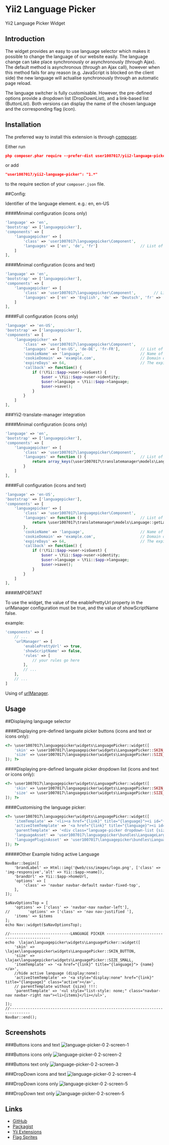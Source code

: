 Yii2 Language Picker
====================
Yii2 Language Picker Widget

Introduction
------------

The widget provides an easy to use language selector which makes it possible to change the language of our website easily. 
The language change can take place synchronously or asynchronously (through Ajax). The default method is asynchronous (through an Ajax call), however when this method fails for any reason (e.g. JavaScript is blocked on the client side) the new language will actualise synchronously through an automatic page reload.

The language switcher is fully customisable. However, the pre-defined options provide a dropdown list (DropDownList), and a link-based list (ButtonList). Both versions can display the name of the chosen language and the corresponding flag (icon).

Installation
------------

The preferred way to install this extension is through [composer](http://getcomposer.org/download/).

Either run

```json
php composer.phar require --prefer-dist user1007017/yii2-language-picker "1.*"
```

or add

```json
"user1007017/yii2-language-picker": "1.*"
```

to the require section of your `composer.json` file.

##Config:

Identifier of the language element. e.g.: en, en-US


####Minimal configuration (icons only)

```php
'language' => 'en',
'bootstrap' => ['languagepicker'],
'components' => [
    'languagepicker' => [
        'class' => 'user1007017\languagepicker\Component',
        'languages' => ['en', 'de', 'fr']                   // List of available languages (icons only)
    ]
],
```

####Minimal configuration (icons and text)

```php
'language' => 'en',
'bootstrap' => ['languagepicker'],
'components' => [
    'languagepicker' => [
        'class' => 'user1007017\languagepicker\Component',        // List of available languages (icons and text)
        'languages' => ['en' => 'English', 'de' => 'Deutsch', 'fr' => 'Français']
    ]
],
```

####Full configuration (icons only)

```php
'language' => 'en-US',
'bootstrap' => ['languagepicker'],
'components' => [
    'languagepicker' => [
        'class' => 'user1007017\languagepicker\Component',
        'languages' => ['en-US', 'de-DE', 'fr-FR'],         // List of available languages (icons only)
        'cookieName' => 'language',                         // Name of the cookie.
        'cookieDomain' => 'example.com',                    // Domain of the cookie.
        'expireDays' => 64,                                 // The expiration time of the cookie is 64 days.
        'callback' => function() {
            if (!\Yii::$app->user->isGuest) {
                $user = \Yii::$app->user->identity;
                $user->language = \Yii::$app->language;
                $user->save();
            }
        }
    ]
],
```

###Yii2-translate-manager integration

####Minimal configuration (icons only)

```php
'language' => 'en',
'bootstrap' => ['languagepicker'],
'components' => [
    'languagepicker' => [
        'class' => 'user1007017\languagepicker\Component',
        'languages' => function () {                        // List of available languages (icons only)
            return array_keys(\user1007017\translatemanager\models\Language::getLanguageNames(true));
        }
    ]
],
```

####Full configuration (icons and text)

```php
'language' => 'en-US',
'bootstrap' => ['languagepicker'],
'components' => [
    'languagepicker' => [
        'class' => 'user1007017\languagepicker\Component',
        'languages' => function () {                        // List of available languages (icons and text)
            return \user1007017\translatemanager\models\Language::getLanguageNames(true);
        },
        'cookieName' => 'language',                         // Name of the cookie.
        'cookieDomain' => 'example.com',                    // Domain of the cookie.
        'expireDays' => 64,                                 // The expiration time of the cookie is 64 days.
        'callback' => function() {
            if (!\Yii::$app->user->isGuest) {
                $user = \Yii::$app->user->identity;
                $user->language = \Yii::$app->language;
                $user->save();
            }
        }
    ]
],
```

####IMPORTANT

To use the widget, the value of the enablePrettyUrl property in the urlManager configuration must be true, and the value of showScriptName false.

example:

```php
'components' => [
    // ...
    'urlManager' => [
        'enablePrettyUrl' => true,
        'showScriptName' => false,
        'rules' => [
            // your rules go here
        ],
        // ...
    ],
    // ...
]
```

Using of [urlManager](http://www.yiiframework.com/doc-2.0/yii-web-urlmanager.html).

Usage
-----

##Displaying language selector

####Displaying pre-defined languate picker buttons (icons and text or icons only):

```php
<?= \user1007017\languagepicker\widgets\LanguagePicker::widget([
    'skin' => \user1007017\languagepicker\widgets\LanguagePicker::SKIN_BUTTON,
    'size' => \user1007017\languagepicker\widgets\LanguagePicker::SIZE_SMALL
]); ?>
```

####Displaying pre-defined languate picker dropdown list (icons and text or icons only):

```php
<?= \user1007017\languagepicker\widgets\LanguagePicker::widget([
    'skin' => \user1007017\languagepicker\widgets\LanguagePicker::SKIN_DROPDOWN,
    'size' => \user1007017\languagepicker\widgets\LanguagePicker::SIZE_LARGE
]); ?>
```


####Customising the language picker:

```php
<?= \user1007017\languagepicker\widgets\LanguagePicker::widget([
    'itemTemplate' => '<li><a href="{link}" title="{language}"><i id="{language}"></i> {name}</a></li>',
    'activeItemTemplate' => '<a href="{link}" title="{language}"><i id="{language}"></i> {name}</a>',
    'parentTemplate' => '<div class="language-picker dropdown-list {size}"><div>{activeItem}<ul>{items}</ul></div></div>',
    'languageAsset' => 'user1007017\languagepicker\bundles\LanguageLargeIconsAsset',      // StyleSheets
    'languagePluginAsset' => 'user1007017\languagepicker\bundles\LanguagePluginAsset',    // JavaScripts
]); ?>
```

#####Other Example hiding active Language
    
    NavBar::begin([
        'brandLabel' => Html::img('@web/css/images/logo.png', ['class' => 'img-responsive','alt' => Yii::$app->name]),
        'brandUrl' => Yii::$app->homeUrl,
        'options' => [
            'class' => 'navbar navbar-default navbar-fixed-top',
        ],
    ]);
    
    $aNavOptionsTop = [
        'options' => ['class' => 'navbar-nav navbar-left'],
    //        'options' => ['class' => 'nav nav-justified '],
        'items' => $items
    ];
    echo Nav::widget($aNavOptionsTop);
    
    //---------------------------LANGUAGE PICKER ---------------------------------------------
    echo  \lajax\languagepicker\widgets\LanguagePicker::widget([
        'skin' => \lajax\languagepicker\widgets\LanguagePicker::SKIN_BUTTON,
        'size' => \lajax\languagepicker\widgets\LanguagePicker::SIZE_SMALL,
        'itemTemplate' => '<a href="{link}" title="{language}"> {name}</a>',
        //hide active language (display:none):
        'activeItemTemplate' => '<a style="display:none" href="{link}" title="{language}" class="active"></a>',
        // parentTemplate without {size} !!!:
        'parentTemplate' => '<ul style="list-style: none;" class="navbar-nav navbar-right nav"><li>{items}</li></ul>',
    
    ]);
    //-------------------------------------------------------------------------------
    NavBar::end();




Screenshots
-----------

###Buttons icons and text
![language-picker-0 2-screen-1](https://res.cloudinary.com/user1007017/image/upload/v1423590800/button-icons-and-text_aa8mbp.png)


###Buttons icons only
![language-picker-0 2-screen-2](http://res.cloudinary.com/user1007017/image/upload/v1423590803/button-icons-only_lrlis1.png)


###Buttons text only
![language-picker-0 2-screen-3](https://res.cloudinary.com/user1007017/image/upload/v1423998965/button-text-only_zadyvo.png)


###DropDown icons and text
![language-picker-0 2-screen-4](https://res.cloudinary.com/user1007017/image/upload/v1423508826/dropdown-icons-and-text_lghe8v.png)


###DropDown icons only
![language-picker-0 2-screen-5](https://res.cloudinary.com/user1007017/image/upload/v1423508826/dropdown-icons-only_vzqksl.png)


###DropDown text only
![language-picker-0 2-screen-5](https://res.cloudinary.com/user1007017/image/upload/v1423999486/dropdown-text-only_kp0lyt.png)


Links
-----

- [GitHub](https://github.com/user1007017/yii2-language-picker)
- [Packagist](https://packagist.org/packages/user1007017/yii2-language-picker)
- [Yii Extensions](http://www.yiiframework.com/extension/yii2-language-picker)
- [Flag Sprites](http://www.flag-sprites.com)
